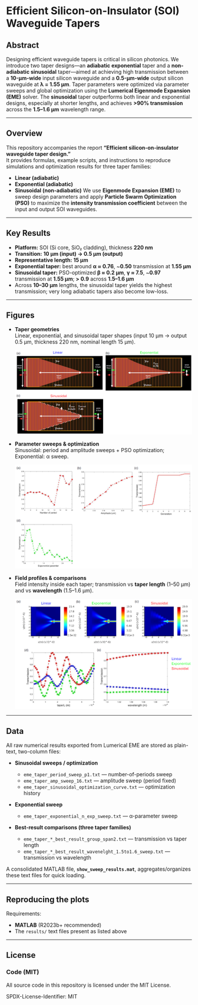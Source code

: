# Efficient Silicon-on-Insulator (SOI) Waveguide Tapers
## Abstract

Designing efficient waveguide tapers is critical in silicon photonics. We introduce two taper designs—an **adiabatic exponential** taper and a **non-adiabatic sinusoidal** taper—aimed at achieving high transmission between a **10-µm-wide** input silicon waveguide and a **0.5-µm-wide** output silicon waveguide at **λ = 1.55 µm**. Taper parameters were optimized via parameter sweeps and global optimization using the **Lumerical Eigenmode Expansion (EME)** solver. The **sinusoidal** taper outperforms both linear and exponential designs, especially at shorter lengths, and achieves **>90% transmission** across the **1.5–1.6 µm** wavelength range.

---

## Overview
This repository accompanies the report **“Efficient silicon-on-insulator waveguide taper design.”**  
It provides formulas, example scripts, and instructions to reproduce simulations and optimization results for three taper families:

- **Linear (adiabatic)**
- **Exponential (adiabatic)**
- **Sinusoidal (non-adiabatic)**
We use **Eigenmode Expansion (EME)** to sweep design parameters and apply **Particle Swarm Optimization (PSO)** to maximize the **intensity transmission coefficient** between the input and output SOI waveguides.

---

## Key Results
- **Platform:** SOI (Si core, SiO₂ cladding), thickness **220 nm**  
- **Transition:** **10 µm (input) → 0.5 µm (output)**  
- **Representative length:** **15 µm**  
- **Exponential taper:** best around **α ≈ 0.76**, ~**0.50** transmission at **1.55 µm**  
- **Sinusoidal taper:** PSO-optimized **β ≈ 0.2 µm**, **γ ≈ 7.5**, ~**0.97** transmission at **1.55 µm**; **> 0.9** across **1.5–1.6 µm**  
- Across **10–30 µm** lengths, the sinusoidal taper yields the highest transmission; very long adiabatic tapers also become low-loss.

---

## Figures

- **Taper geometries**  
  Linear, exponential, and sinusoidal taper shapes (input 10 µm → output 0.5 µm, thickness 220 nm, nominal length 15 µm).
  
  ![Figure 1](figures/figure1_png.png)

- **Parameter sweeps & optimization**  
  Sinusoidal: period and amplitude sweeps + PSO optimization; Exponential: α sweep.
  
  ![Figure 2](figures/figure2_png.png)

- **Field profiles & comparisons**  
  Field intensity inside each taper; transmission vs **taper length** (1–50 µm) and vs **wavelength** (1.5–1.6 µm).
  
  ![Figure 3](figures/figure3_png.png)

---

## Data

All raw numerical results exported from Lumerical EME are stored as plain-text, two-column files:

- **Sinusoidal sweeps / optimization**
  - `eme_taper_period_sweep_p1.txt` — number-of-periods sweep
  - `eme_taper_amp_sweep_16.txt` — amplitude sweep (period fixed)
  - `eme_taper_sinusoidal_optimization_curve.txt` — optimization history

- **Exponential sweep**
  - `eme_taper_exponential_n_exp_sweep.txt` — α-parameter sweep

- **Best-result comparisons (three taper families)**
  - `eme_taper_*_best_result_group_span2.txt` — transmission vs taper length
  - `eme_taper_*_best_result_wavenelght_1.5to1.6_sweep.txt` — transmission vs wavelength

A consolidated MATLAB file, **`show_sweep_results.mat`**, aggregates/organizes these text files for quick loading.

---

## Reproducing the plots

Requirements:
- **MATLAB** (R2023b+ recommended)
- The `results/` text files present as listed above

---

## License

### Code (MIT)

All source code in this repository is licensed under the MIT License.

SPDX-License-Identifier: MIT

